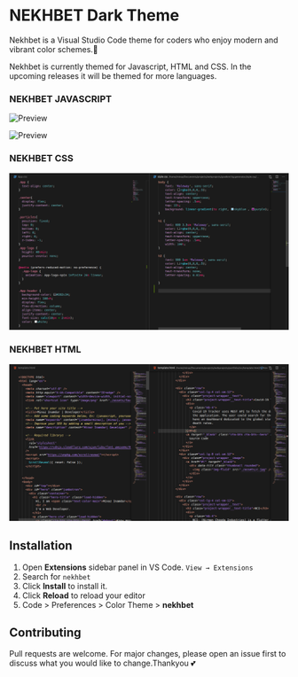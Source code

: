 # NEKHBET Dark Theme

Nekhbet is a Visual Studio Code theme for coders who enjoy modern and vibrant color schemes.💜

Nekhbet is currently themed for Javascript, HTML and CSS. In the upcoming releases it will be themed for more languages.

### NEKHBET JAVASCRIPT
![Preview](https://github.com/inamdarminaz/nekhbet/blob/master/images/NekhbetCSS.png)

<p>
  <img src="https://github.com/inamdarminaz/nekhbet/blob/master/images/NekhbetCSS.png" alt="Preview" width=auto>
</p>

### NEKHBET CSS
![Preview](images/NekhbetCSS.png)

### NEKHBET HTML
![Preview](images/NekhbetHTML.png)

## Installation
1. Open **Extensions** sidebar panel in VS Code. `View → Extensions`
2. Search for `nekhbet`
3. Click **Install** to install it.
4. Click **Reload** to reload  your editor
5. Code > Preferences > Color Theme > **nekhbet**

## Contributing
Pull requests are welcome. For major changes, please open an issue first to discuss what you would like to change.Thankyou 💕

